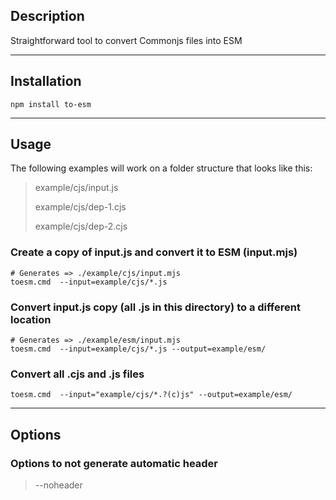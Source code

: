 ## Description

Straightforward tool to convert Commonjs files into ESM

---
## Installation

```shell
npm install to-esm
```

---
## Usage

The following examples will work on a folder structure that looks like this:
> example/cjs/input.js
>
> example/cjs/dep-1.cjs
>
> example/cjs/dep-2.cjs


### Create a copy of input.js and convert it to ESM (input.mjs)
```shell
# Generates => ./example/cjs/input.mjs
toesm.cmd  --input=example/cjs/*.js
```

### Convert input.js copy (all .js in this directory) to a different location
```shell
# Generates => ./example/esm/input.mjs
toesm.cmd  --input=example/cjs/*.js --output=example/esm/
```

### Convert all .cjs and .js files
```shell
toesm.cmd  --input="example/cjs/*.?(c)js" --output=example/esm/
```
---
## Options

### Options to not generate automatic header
> --noheader




